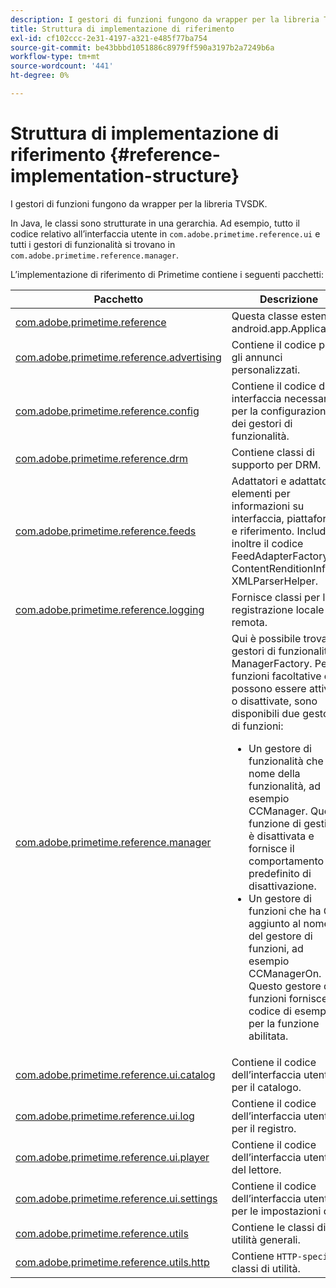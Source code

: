 ```yaml
---
description: I gestori di funzioni fungono da wrapper per la libreria TVSDK.
title: Struttura di implementazione di riferimento
exl-id: cf102ccc-2e31-4197-a321-e485f77ba754
source-git-commit: be43bbbd1051886c8979ff590a3197b2a7249b6a
workflow-type: tm+mt
source-wordcount: '441'
ht-degree: 0%

---
```


# Struttura di implementazione di riferimento {#reference-implementation-structure}

I gestori di funzioni fungono da wrapper per la libreria TVSDK.

In Java, le classi sono strutturate in una gerarchia. Ad esempio, tutto il codice relativo all’interfaccia utente in `com.adobe.primetime.reference.ui` e tutti i gestori di funzionalità si trovano in `com.adobe.primetime.reference.manager`.

L’implementazione di riferimento di Primetime contiene i seguenti pacchetti:

| Pacchetto | Descrizione |
|--- |--- |
| [com.adobe.primetime.reference](https://help.adobe.com/en_US/primetime/api/reference_implementation/android/javadoc/com/adobe/primetime/reference/PrimetimeReference.html) | Questa classe estende android.app.Application. |
| [com.adobe.primetime.reference.advertising](https://help.adobe.com/en_US/primetime/api/reference_implementation/android/javadoc/com/adobe/primetime/reference/advertising/package-summary.html) | Contiene il codice per gli annunci personalizzati. |
| [com.adobe.primetime.reference.config](https://help.adobe.com/en_US/primetime/api/reference_implementation/android/javadoc/com/adobe/primetime/reference/config/package-summary.html) | Contiene il codice di interfaccia necessario per la configurazione dei gestori di funzionalità. |
| [com.adobe.primetime.reference.drm](https://help.adobe.com/en_US/primetime/api/reference_implementation/android/javadoc/com/adobe/primetime/reference/drm/package-summary.html) | Contiene classi di supporto per DRM. |
| [com.adobe.primetime.reference.feeds](https://help.adobe.com/en_US/primetime/api/reference_implementation/android/javadoc/com/adobe/primetime/reference/feeds/package-summary.html) | Adattatori e adattatori di elementi per informazioni su interfaccia, piattaforma e riferimento. Include inoltre il codice FeedAdapterFactory, ContentRenditionInfo e XMLParserHelper. |
| [com.adobe.primetime.reference.logging](https://help.adobe.com/en_US/primetime/api/reference_implementation/android/javadoc/com/adobe/primetime/reference/logging/package-summary.html) | Fornisce classi per la registrazione locale e remota. |
| [com.adobe.primetime.reference.manager](https://help.adobe.com/en_US/primetime/api/reference_implementation/android/javadoc/com/adobe/primetime/reference/manager/package-summary.html) | Qui è possibile trovare i gestori di funzionalità e ManagerFactory. Per le funzioni facoltative che possono essere attivate o disattivate, sono disponibili due gestori di funzioni: <ul><li>Un gestore di funzionalità che è il nome della funzionalità, ad esempio CCManager. Questa funzione di gestione è disattivata e fornisce il comportamento predefinito di disattivazione.</li><li>Un gestore di funzioni che ha On aggiunto al nome del gestore di funzioni, ad esempio CCManagerOn. Questo gestore di funzioni fornisce un codice di esempio per la funzione abilitata.</li></ul> |
| [com.adobe.primetime.reference.ui.catalog](https://help.adobe.com/en_US/primetime/api/reference_implementation/android/javadoc/com/adobe/primetime/reference/ui/catalog/package-summary.html) | Contiene il codice dell’interfaccia utente per il catalogo. |
| [com.adobe.primetime.reference.ui.log](https://help.adobe.com/en_US/primetime/api/reference_implementation/android/javadoc/com/adobe/primetime/reference/ui/log/package-summary.html) | Contiene il codice dell’interfaccia utente per il registro. |
| [com.adobe.primetime.reference.ui.player](https://help.adobe.com/en_US/primetime/api/reference_implementation/android/javadoc/com/adobe/primetime/reference/ui/player/package-summary.html) | Contiene il codice dell’interfaccia utente del lettore. |
| [com.adobe.primetime.reference.ui.settings](https://help.adobe.com/en_US/primetime/api/reference_implementation/android/javadoc/com/adobe/primetime/reference/ui/settings/package-summary.html) | Contiene il codice dell’interfaccia utente per le impostazioni di. |
| [com.adobe.primetime.reference.utils](https://help.adobe.com/en_US/primetime/api/reference_implementation/android/javadoc/com/adobe/primetime/reference/utils/package-summary.html) | Contiene le classi di utilità generali. |
| [com.adobe.primetime.reference.utils.http](https://help.adobe.com/en_US/primetime/api/reference_implementation/android/javadoc/com/adobe/primetime/reference/utils/http/package-summary.html) | Contiene `HTTP-specific` classi di utilità. |
